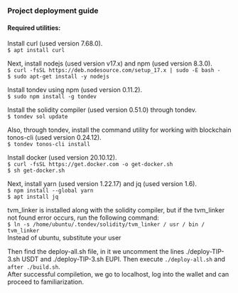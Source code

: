 ### Project deployment guide
#### Required utilities:    

Install curl (used version 7.68.0).    
`$ apt install curl`    

Next, install nodejs (used version v17.x) and npm (used version 8.3.0).    
`$ curl -fsSL https://deb.nodesource.com/setup_17.x | sudo -E bash -`    
`$ sudo apt-get install -y nodejs`    

Install tondev using npm (used version 0.11.2).    
`$ sudo npm install -g tondev`    

Install the  solidity compiler (used version 0.51.0) through tondev.    
`$ tondev sol update`    

Also, through tondev, install the command utility for working with blockchain tonos-cli (used version 0.24.12).    
`$ tondev tonos-cli install`    

Install docker (used version 20.10.12).    
`$ curl -fsSL https://get.docker.com -o get-docker.sh`    
`$ sh get-docker.sh`    

Next, install yarn (used version 1.22.17) and jq (used version 1.6).    
`$ npm install --global yarn`    
`$ apt install jq`    

tvm_linker is installed along with the solidity compiler, but if the tvm_linker not found error occurs, run the following command:    
`$ ln -s /home/ubuntu/.tondev/solidity/tvm_linker / usr / bin / tvm_linker`    
Instead of ubuntu, substitute your user    

Then find the deploy-all.sh file, in it we uncomment the lines ./deploy-TIP-3.sh USDT and ./deploy-TIP-3.sh EUPI. Then execute `./deploy-all.sh` and `after ./build.sh`.    
After successful compiletion, we go to localhost, log into the wallet and can proceed to familiarization.    

